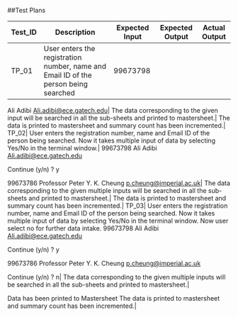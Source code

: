 ##Test Plans

Test_ID|	Description|	Expected Input|	Expected Output|	Actual Output
-------|-------------|----------------|----------------|---------------
TP_01|	User enters the registration number, name and Email ID of the person being searched|	99673798
Ali Adibi
Ali.adibi@ece.gatech.edu|	The data corresponding to the given input will be searched in all the sub-sheets and printed to mastersheet.|	The data is printed to mastersheet and summary count has been incremented.|
TP_02| User enters the registration number, name and Email ID of the person being searched. Now it takes multiple input of data by selecting Yes/No in the terminal window.|	99673798
Ali Adibi
Ali.adibi@ece.gatech.edu

Continue (y/n) ? y

99673786
Professor Peter Y. K. Cheung
p.cheung@imperial.ac.uk|	The data corresponding to the given multiple inputs will be searched in all the sub-sheets and printed to mastersheet.|	The data is printed to mastersheet and summary count has been incremented.|
TP_03|	User enters the registration number, name and Email ID of the person being searched. Now it takes multiple input of data by selecting Yes/No in the terminal window. Now user select no for further data intake.	99673798
Ali Adibi
Ali.adibi@ece.gatech.edu

Continue (y/n) ? y

99673786
Professor Peter Y. K. Cheung
p.cheung@imperial.ac.uk

Continue (y/n) ? n|
	The data corresponding to the given multiple inputs will be searched in all the sub-sheets and printed to mastersheet.|
 
Data has been printed to Mastersheet	The data is printed to mastersheet and summary count has been incremented.|

